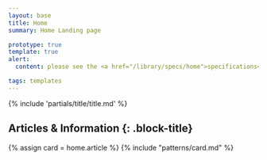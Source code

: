 ```yaml
---
layout: base
title: Home
summary: Home Landing page

prototype: true
template: true
alert: 
  content: please see the <a href="/library/specs/home">specifications</a> page for this template

tags: templates
---
```

<div class="grid-container usa-prose">

{% include 'partials/title/title.md' %}

## Articles & Information {: .block-title}
{% assign card = home.article %}
{% include "patterns/card.md" %}

</div>